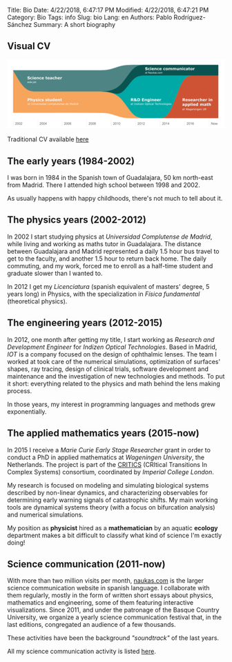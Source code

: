 Title: Bio
Date: 4/22/2018, 6:47:17 PM
Modified: 4/22/2018, 6:47:21 PM
Category: Bio
Tags: info
Slug: bio
Lang: en
Authors: Pablo Rodríguez-Sánchez
Summary: A short biography

## Visual CV
![visual_cv](../images/visual_cv.png)

Traditional CV available [here](../pdfs/CV.pdf) 

## The early years (1984-2002)
I was born in 1984 in the Spanish town of Guadalajara, 50 km north-east from Madrid. There I attended high school between 1998 and 2002.

As usually happens with happy childhoods, there's not much to tell about it.

## The physics years (2002-2012)
In 2002 I start studying physics at _Universidad Complutense de Madrid_, while living and working as maths tutor in Guadalajara. The distance between Guadalajara and Madrid represented a daily 1.5 hour bus travel to get to the faculty, and another 1.5 hour to return back home. The daily commuting, and my work, forced me to enroll as a half-time student and graduate slower than I wanted to.

In 2012 I get my _Licenciatura_ (spanish equivalent of masters' degree, 5 years long) in Physics, with the specialization in _Física fundamental_ (theoretical physics).

## The engineering years (2012-2015)
In 2012, one month after getting my title, I start working as _Research and Development Engineer_ for _Indizen Optical Technologies_. Based in Madrid, _IOT_ is a company focused on the design of ophthalmic lenses. The team I worked at took care of the numerical simulations, optimization of surfaces' shapes, ray tracing, design of clinical trials, software development and maintenance and the investigation of new technologies and methods. To put it short: everything related to the physics and math behind the lens making process.

In those years, my interest in programming languages and methods grew exponentially.

## The applied mathematics years (2015-now)
In 2015 I receive a _Marie Curie Early Stage Researcher_ grant in order to conduct a PhD in applied mathematics at _Wageningen University_, the Netherlands. The project is part of the [CRITICS](http://www.criticsitn.eu/wp/) (CRItical Transitions In Complex Systems) consortium, coordinated by _Imperial College London_.

My research is focused on modeling and simulating biological systems described by non-linear dynamics, and characterizing observables for determining early warning signals of catastrophic shifts. My main working tools are dynamical systems theory (with a focus on bifurcation analysis) and numerical simulations.

My position as **physicist** hired as a **mathematician** by an aquatic **ecology** department makes a bit difficult to classify what kind of science I'm exactly doing!

## Science communication (2011-now)
With more than two million visits per month, [naukas.com](http://naukas.com/) is the larger science communication website in spanish language. I collaborate with them regularly, mostly in the form of written short essays about physics, mathematics and engineering, some of them featuring interactive visualizations. Since 2011, and under the patronage of the Basque Country University, we organize a yearly science communication festival that, in the last editions, congregated an audience of a few thousands.

These activities have been the background _"soundtrack"_ of the last years.

All my science communication activity is listed [here]({filename}/pages/sci-comm-en.md).

